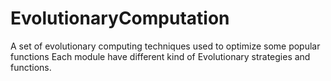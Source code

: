 # EvolutionaryComputation
A set of evolutionary computing techniques used to optimize some popular functions
Each module have different kind of Evolutionary strategies and functions.
